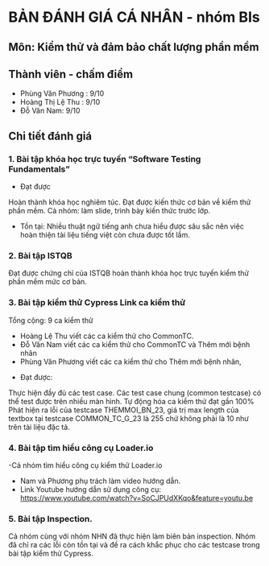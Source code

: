 # BẢN ĐÁNH GIÁ CÁ NHÂN - nhóm BIs

## Môn: Kiểm thử và đảm bảo chất lượng phần mềm

## Thành viên - chấm điểm

- Phùng Văn Phương : 9/10
- Hoàng Thị Lệ Thu : 9/10
- Đỗ Văn Nam: 9/10
## Chi tiết đánh giá

### 1. Bài tập khóa học trực tuyến “Software Testing Fundamentals”

- Đạt được

Hoàn thành khóa học nghiêm túc.
Đạt được kiến thức cơ bản về kiểm thử phần mềm.
Cả nhóm: làm slide, trình bày kiến thức trước lớp. 
- Tồn tại: Nhiều thuật ngữ tiếng anh chưa hiểu được sâu sắc nên việc hoàn thiện tài liệu tiếng việt còn chưa được tốt lắm.
### 2. Bài tập ISTQB

Đạt được chứng chỉ của ISTQB hoàn thành khóa học trực tuyến kiểm thử phần mềm mức cơ bản.
### 3. Bài tập kiểm thử Cypress Link ca kiểm thử

Tổng cộng: 9 ca kiểm thử

+ Hoàng Lệ Thu viết các ca kiểm thử cho CommonTC.
+ Đỗ Văn Nam viết các ca kiểm thử cho CommonTC và Thêm mới bệnh nhân
+ Phùng Văn Phương viết các ca kiểm thử cho Thêm mới bệnh nhân,

- Đạt được:

Thực hiện đầy đủ các test case.
Các test case chung (common testcase) có thể test được trên nhiều màn hình.
Tự động hóa ca kiểm thử đạt gần 100%
Phát hiện ra lỗi của testcase THEMMOI_BN_23, giá trị max length của textbox tại testcase COMMON_TC_G_23 là 255 chứ không phải là 10 như trên tài liệu đặc tả.

### 4. Bài tập tìm hiểu công cụ Loader.io

-Cả nhóm tìm hiểu công cụ kiểm thử Loader.io
- Nam và Phương phụ trách làm video hướng dẫn.
- Link Youtube hướng dẫn sử dụng công cụ: https://www.youtube.com/watch?v=SoCJPUdXKqo&feature=youtu.be

### 5. Bài tập Inspection.

Cả nhóm cùng với nhóm NHN đã thực hiện làm biên bản inspection.
Nhóm đã chỉ ra các lỗi còn tồn tại và đề ra cách khắc phục cho các testcase trong bài tập kiểm thử Cypress.

